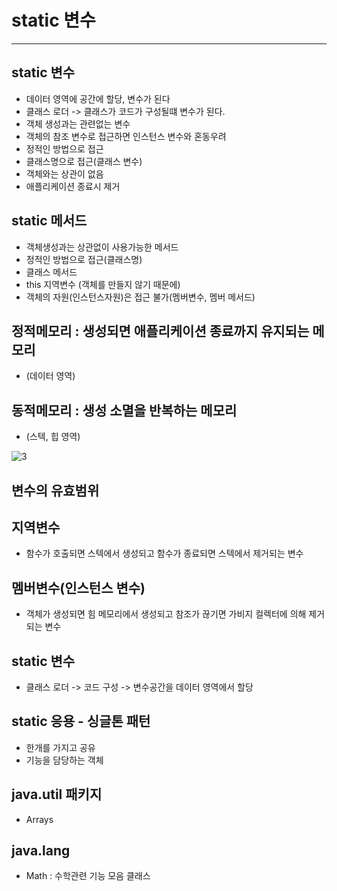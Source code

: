 # static 변수 

* * *

## static 변수
* 데이터 영역에 공간에 할당, 변수가 된다
* 클래스 로더 -> 클래스가 코드가 구성될떄 변수가 된다.
* 객체 생성과는 관련없는 변수
* 객체의 참조 변수로 접근하면 인스턴스 변수와 혼동우려
* 정적인 방법으로 접근
* 클래스명으로 접근(클래스 변수)
* 객체와는 상관이 없음
* 애플리케이션 종료시 제거


## static 메서드
* 객체생성과는 상관없이 사용가능한 메서드
* 정적인 방법으로 접근(클래스명)
* 클래스 메서드
* this 지역변수 (객체를 만들지 않기 때문에)
* 객체의 자원(인스턴스자원)은 접근 불가(멤버변수, 멤버 메서드)

## 정적메모리 : 생성되면 애플리케이션 종료까지 유지되는 메모리
* (데이터 영역)

## 동적메모리 : 생성 소멸을 반복하는 메모리
* (스텍, 힙 영역)

![3](https://github.com/kimhyungseok6398/Java_Study/assets/128747925/211290ca-13b9-4067-8dee-b436af15a051)

## 변수의 유효범위
## 지역변수 
* 함수가 호출되면 스텍에서 생성되고 함수가 종료되면 스텍에서 제거되는 변수

## 멤버변수(인스턴스 변수)
* 객체가 생성되면 힘 메모리에서 생성되고 참조가 끊기면 가비지 컬렉터에 의해 제거되는 변수

## static 변수 
* 클래스 로더 -> 코드 구성 -> 변수공간을 데이터 영역에서 할당

## static 응용 - 싱글톤 패턴
* 한개를 가지고 공유
* 기능을 담당하는 객체

## java.util 패키지
* Arrays

## java.lang
* Math : 수학관련 기능 모음 클래스 


